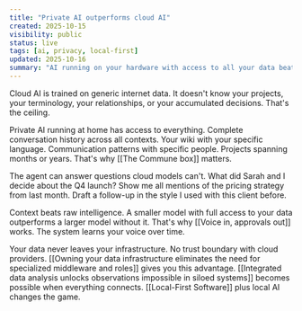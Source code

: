 ```yaml
---
title: "Private AI outperforms cloud AI"
created: 2025-10-15
visibility: public
status: live
tags: [ai, privacy, local-first]
updated: 2025-10-16
summary: "AI running on your hardware with access to all your data beats cloud models trained on generic internet content. Context wins."
---
```


Cloud AI is trained on generic internet data. It doesn't know your projects, your terminology, your relationships, or your accumulated decisions. That's the ceiling.

Private AI running at home has access to everything. Complete conversation history across all contexts. Your wiki with your specific language. Communication patterns with specific people. Projects spanning months or years. That's why [[The Commune box]] matters.

The agent can answer questions cloud models can't. What did Sarah and I decide about the Q4 launch? Show me all mentions of the pricing strategy from last month. Draft a follow-up in the style I used with this client before.

Context beats raw intelligence. A smaller model with full access to your data outperforms a larger model without it. That's why [[Voice in, approvals out]] works. The system learns your voice over time.

Your data never leaves your infrastructure. No trust boundary with cloud providers. [[Owning your data infrastructure eliminates the need for specialized middleware and roles]] gives you this advantage. [[Integrated data analysis unlocks observations impossible in siloed systems]] becomes possible when everything connects. [[Local-First Software]] plus local AI changes the game.
